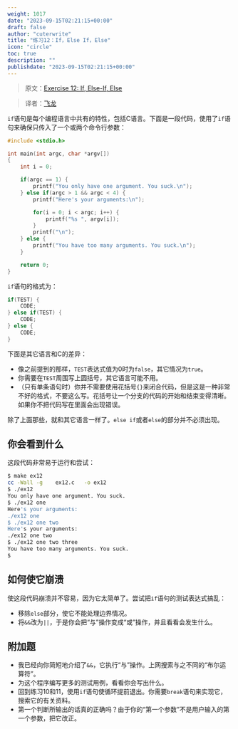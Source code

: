 ```yaml
---
weight: 1017
date: "2023-09-15T02:21:15+00:00"
draft: false
author: "cuterwrite"
title: "练习12：If，Else If，Else"
icon: "circle"
toc: true
description: ""
publishdate: "2023-09-15T02:21:15+00:00"
---
```




> 原文：[Exercise 12: If, Else-If, Else](http://c.learncodethehardway.org/book/ex12.html)

> 译者：[飞龙](https://github.com/wizardforcel)

`if`语句是每个编程语言中共有的特性，包括C语言。下面是一段代码，使用了`if`语句来确保只传入了一个或两个命令行参数：

```c
#include <stdio.h>

int main(int argc, char *argv[])
{
    int i = 0;

    if(argc == 1) {
        printf("You only have one argument. You suck.\n");
    } else if(argc > 1 && argc < 4) {
        printf("Here's your arguments:\n");

        for(i = 0; i < argc; i++) {
            printf("%s ", argv[i]);
        }
        printf("\n");
    } else {
        printf("You have too many arguments. You suck.\n");
    }

    return 0;
}
```

`if`语句的格式为：

```c
if(TEST) {
    CODE;
} else if(TEST) {
    CODE;
} else {
    CODE;
}
```

下面是其它语言和C的差异：

+ 像之前提到的那样，`TEST`表达式值为0时为`false`，其它情况为`true`。
+ 你需要在`TEST`周围写上圆括号，其它语言可能不用。
+ （只有单条语句时）你并不需要使用花括号`{}`来闭合代码，但是这是一种非常不好的格式，不要这么写。花括号让一个分支的代码的开始和结束变得清晰。如果你不把代码写在里面会出现错误。

除了上面那些，就和其它语言一样了。`else if`或者`else`的部分并不必须出现。

## 你会看到什么

这段代码非常易于运行和尝试：

```sh
$ make ex12
cc -Wall -g    ex12.c   -o ex12
$ ./ex12
You only have one argument. You suck.
$ ./ex12 one
Here's your arguments:
./ex12 one
$ ./ex12 one two
Here's your arguments:
./ex12 one two
$ ./ex12 one two three
You have too many arguments. You suck.
$
```

## 如何使它崩溃

使这段代码崩溃并不容易，因为它太简单了。尝试把`if`语句的测试表达式搞乱：

+ 移除`else`部分，使它不能处理边界情况。
+ 将`&&`改为`||`，于是你会把“与”操作变成“或”操作，并且看看会发生什么。

## 附加题

+ 我已经向你简短地介绍了`&&`，它执行“与”操作。上网搜索与之不同的“布尔运算符”。
+ 为这个程序编写更多的测试用例，看看你会写出什么。
+ 回到练习10和11，使用`if`语句使循环提前退出。你需要`break`语句来实现它，搜索它的有关资料。
+ 第一个判断所输出的话真的正确吗？由于你的“第一个参数”不是用户输入的第一个参数，把它改正。

